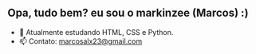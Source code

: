 ## Opa, tudo bem? eu sou o markinzee (Marcos)  :)

- 🌱 Atualmente estudando HTML, CSS e Python.
- 📫 Contato: marcosalx23@gmail.com


